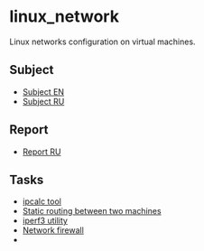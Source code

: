 # linux_network
Linux networks configuration on virtual machines.

## Subject

- [Subject EN](./subject_en.md)
- [Subject RU](./subject_ru.md)

## Report

- [Report RU](./report.md)

## Tasks

- [ipcalc tool](./report.md#part-1-ipcalc-tool)
- [Static routing between two machines](./report.md#part-2-static-routing-between-two-machines)
- [iperf3 utility](./report.md#part-3-iperf3-utility)
- [Network firewall](./report.md#part-4-network-firewall)
- [](./report.md#part-1-)
